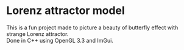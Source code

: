 # Lorenz attractor model
This is a fun project made to picture a beauty of butterfly effect with strange Lorenz attractor.<br>
Done in C++ using OpenGL 3.3 and ImGui.

